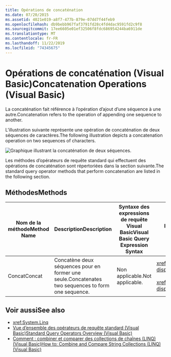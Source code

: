 ```yaml
---
title: Opérations de concaténation
ms.date: 07/20/2015
ms.assetid: 4021e019-a8f7-477b-879e-07dd7f44feb9
ms.openlocfilehash: db9bebb967faf3791fd28c4fd4dac9591fd2c9f8
ms.sourcegitcommit: 17ee6605e01ef32506f8fdc686954244ba6911de
ms.translationtype: MT
ms.contentlocale: fr-FR
ms.lasthandoff: 11/22/2019
ms.locfileid: "74345675"
---
```

# <a name="concatenation-operations-visual-basic"></a><span data-ttu-id="1af01-102">Opérations de concaténation (Visual Basic)</span><span class="sxs-lookup"><span data-stu-id="1af01-102">Concatenation Operations (Visual Basic)</span></span>
<span data-ttu-id="1af01-103">La concaténation fait référence à l’opération d’ajout d’une séquence à une autre.</span><span class="sxs-lookup"><span data-stu-id="1af01-103">Concatenation refers to the operation of appending one sequence to another.</span></span>  
  
 <span data-ttu-id="1af01-104">L’illustration suivante représente une opération de concaténation de deux séquences de caractères.</span><span class="sxs-lookup"><span data-stu-id="1af01-104">The following illustration depicts a concatenation operation on two sequences of characters.</span></span>  
  
 ![Graphique illustrant la concaténation de deux séquences.](./media/concatenation-operations/concatenation-two-sequences.png)  
  
 <span data-ttu-id="1af01-106">Les méthodes d’opérateurs de requête standard qui effectuent des opérations de concaténation sont répertoriées dans la section suivante.</span><span class="sxs-lookup"><span data-stu-id="1af01-106">The standard query operator methods that perform concatenation are listed in the following section.</span></span>  
  
## <a name="methods"></a><span data-ttu-id="1af01-107">Méthodes</span><span class="sxs-lookup"><span data-stu-id="1af01-107">Methods</span></span>  
  
|<span data-ttu-id="1af01-108">Nom de la méthode</span><span class="sxs-lookup"><span data-stu-id="1af01-108">Method Name</span></span>|<span data-ttu-id="1af01-109">Description</span><span class="sxs-lookup"><span data-stu-id="1af01-109">Description</span></span>|<span data-ttu-id="1af01-110">Syntaxe des expressions de requête Visual Basic</span><span class="sxs-lookup"><span data-stu-id="1af01-110">Visual Basic Query Expression Syntax</span></span>|<span data-ttu-id="1af01-111">Informations supplémentaires</span><span class="sxs-lookup"><span data-stu-id="1af01-111">More Information</span></span>|  
|-----------------|-----------------|------------------------------------------|----------------------|  
|<span data-ttu-id="1af01-112">Concat</span><span class="sxs-lookup"><span data-stu-id="1af01-112">Concat</span></span>|<span data-ttu-id="1af01-113">Concatène deux séquences pour en former une seule.</span><span class="sxs-lookup"><span data-stu-id="1af01-113">Concatenates two sequences to form one sequence.</span></span>|<span data-ttu-id="1af01-114">Non applicable.</span><span class="sxs-lookup"><span data-stu-id="1af01-114">Not applicable.</span></span>|<xref:System.Linq.Enumerable.Concat%2A?displayProperty=nameWithType><br /><br /> <xref:System.Linq.Queryable.Concat%2A?displayProperty=nameWithType>|  
  
## <a name="see-also"></a><span data-ttu-id="1af01-115">Voir aussi</span><span class="sxs-lookup"><span data-stu-id="1af01-115">See also</span></span>

- <xref:System.Linq>
- [<span data-ttu-id="1af01-116">Vue d’ensemble des opérateurs de requête standard (Visual Basic)</span><span class="sxs-lookup"><span data-stu-id="1af01-116">Standard Query Operators Overview (Visual Basic)</span></span>](../../../../visual-basic/programming-guide/concepts/linq/standard-query-operators-overview.md)
- [<span data-ttu-id="1af01-117">Comment : combiner et comparer des collections de chaînes (LINQ) (Visual Basic)</span><span class="sxs-lookup"><span data-stu-id="1af01-117">How to: Combine and Compare String Collections (LINQ) (Visual Basic)</span></span>](../../../../visual-basic/programming-guide/concepts/linq/how-to-combine-and-compare-string-collections-linq.md)
